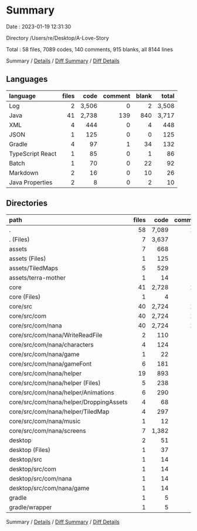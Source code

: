 # Summary

Date : 2023-01-19 12:31:30

Directory /Users/re/Desktop/A-Love-Story

Total : 58 files,  7089 codes, 140 comments, 915 blanks, all 8144 lines

Summary / [Details](details.md) / [Diff Summary](diff.md) / [Diff Details](diff-details.md)

## Languages
| language | files | code | comment | blank | total |
| :--- | ---: | ---: | ---: | ---: | ---: |
| Log | 2 | 3,506 | 0 | 2 | 3,508 |
| Java | 41 | 2,738 | 139 | 840 | 3,717 |
| XML | 4 | 444 | 0 | 4 | 448 |
| JSON | 1 | 125 | 0 | 0 | 125 |
| Gradle | 4 | 97 | 1 | 34 | 132 |
| TypeScript React | 1 | 85 | 0 | 1 | 86 |
| Batch | 1 | 70 | 0 | 22 | 92 |
| Markdown | 2 | 16 | 0 | 10 | 26 |
| Java Properties | 2 | 8 | 0 | 2 | 10 |

## Directories
| path | files | code | comment | blank | total |
| :--- | ---: | ---: | ---: | ---: | ---: |
| . | 58 | 7,089 | 140 | 915 | 8,144 |
| . (Files) | 7 | 3,637 | 0 | 47 | 3,684 |
| assets | 7 | 668 | 0 | 13 | 681 |
| assets (Files) | 1 | 125 | 0 | 0 | 125 |
| assets/TiledMaps | 5 | 529 | 0 | 5 | 534 |
| assets/terra-mother | 1 | 14 | 0 | 8 | 22 |
| core | 41 | 2,728 | 138 | 838 | 3,704 |
| core (Files) | 1 | 4 | 0 | 3 | 7 |
| core/src | 40 | 2,724 | 138 | 835 | 3,697 |
| core/src/com | 40 | 2,724 | 138 | 835 | 3,697 |
| core/src/com/nana | 40 | 2,724 | 138 | 835 | 3,697 |
| core/src/com/nana/WriteReadFile | 2 | 110 | 0 | 39 | 149 |
| core/src/com/nana/characters | 4 | 124 | 9 | 46 | 179 |
| core/src/com/nana/game | 1 | 22 | 0 | 12 | 34 |
| core/src/com/nana/gameFont | 6 | 181 | 0 | 43 | 224 |
| core/src/com/nana/helper | 19 | 893 | 40 | 268 | 1,201 |
| core/src/com/nana/helper (Files) | 5 | 238 | 5 | 82 | 325 |
| core/src/com/nana/helper/Animations | 6 | 290 | 14 | 85 | 389 |
| core/src/com/nana/helper/DroppingAssets | 4 | 68 | 0 | 24 | 92 |
| core/src/com/nana/helper/TiledMap | 4 | 297 | 21 | 77 | 395 |
| core/src/com/nana/music | 1 | 12 | 0 | 7 | 19 |
| core/src/com/nana/screens | 7 | 1,382 | 89 | 420 | 1,891 |
| desktop | 2 | 51 | 2 | 16 | 69 |
| desktop (Files) | 1 | 37 | 1 | 11 | 49 |
| desktop/src | 1 | 14 | 1 | 5 | 20 |
| desktop/src/com | 1 | 14 | 1 | 5 | 20 |
| desktop/src/com/nana | 1 | 14 | 1 | 5 | 20 |
| desktop/src/com/nana/game | 1 | 14 | 1 | 5 | 20 |
| gradle | 1 | 5 | 0 | 1 | 6 |
| gradle/wrapper | 1 | 5 | 0 | 1 | 6 |

Summary / [Details](details.md) / [Diff Summary](diff.md) / [Diff Details](diff-details.md)